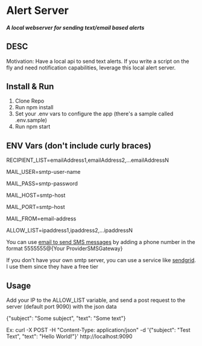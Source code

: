 # Alert Server
##### A local webserver for sending text/email based alerts

## DESC
Motivation: Have a local api to send text alerts. If you write a script on the fly and need notification capabilities, leverage this local alert server.


## Install & Run
1. Clone Repo
2. Run npm install
3. Set your .env vars to configure the app (there's a sample called .env.sample)
4. Run npm start

## ENV Vars (don't include curly braces)
RECIPIENT_LIST=emailAddress1,emailAddress2,...emailAddressN

MAIL_USER=smtp-user-name

MAIL_PASS=smtp-password

MAIL_HOST=smtp-host

MAIL_PORT=smtp-host

MAIL_FROM=email-address

ALLOW_LIST=ipaddress1,ipaddress2,...ipaddressN

You can use [email to send SMS messages](https://en.wikipedia.org/wiki/SMS_gateway) by adding a phone number in the format 5555555@{Your    ProviderSMSGateway}  

If you don't have your own smtp server, you can use a service like [sendgrid](https://sendgrid.com/solutions/email-api/smtp-service/?utm_source=google&utm_medium=cpc&utm_term=sendgrid&utm_campaign=Sitelink_SendGrid_G_S_NAMER_Brand_Tier1&cq_plac=&cq_net=g&cq_pos=&cq_med=&cq_plt=gp&gclid=CjwKCAiAl9efBhAkEiwA4ToriqLLpzC1HsM1jgWBhklkxo8pwRXHXt-i3ars6N2LLhZOPKwvGFSMOxoCphoQAvD_BwE). I use them since they have a free tier


## Usage
Add your IP to the ALLOW_LIST variable, and send a post request to the server (default port 9090) with the json data 

{"subject": "Some subject", "text": "Some text"}

Ex:
curl -X POST -H "Content-Type: application/json" -d '{"subject": "Test Text", "text": "Hello World!"}' http://localhost:9090

